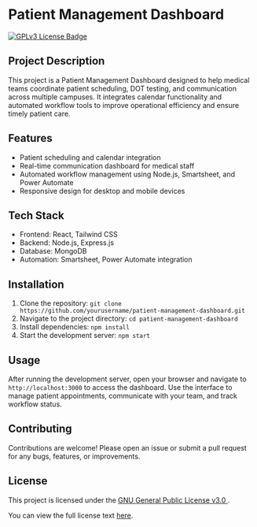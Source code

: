  <h1>Patient Management Dashboard</h1>
  
  <p>
    <a href="https://www.gnu.org/licenses/gpl-3.0.en.html" target="_blank" rel="noopener noreferrer">
      <img src="https://img.shields.io/badge/License-GPLv3-blue.svg" alt="GPLv3 License Badge" />
    </a>
  </p>

  <h2>Project Description</h2>
  <p>
    This project is a Patient Management Dashboard designed to help medical teams coordinate patient scheduling, DOT testing, and communication across multiple campuses. It integrates calendar functionality and automated workflow tools to improve operational efficiency and ensure timely patient care.
  </p>

  <h2>Features</h2>
  <ul>
    <li>Patient scheduling and calendar integration</li>
    <li>Real-time communication dashboard for medical staff</li>
    <li>Automated workflow management using Node.js, Smartsheet, and Power Automate</li>
    <li>Responsive design for desktop and mobile devices</li>
  </ul>

  <h2>Tech Stack</h2>
  <ul>
    <li>Frontend: React, Tailwind CSS</li>
    <li>Backend: Node.js, Express.js</li>
    <li>Database: MongoDB</li>
    <li>Automation: Smartsheet, Power Automate integration</li>
  </ul>

  <h2>Installation</h2>
  <ol>
    <li>Clone the repository: <code>git clone https://github.com/yourusername/patient-management-dashboard.git</code></li>
    <li>Navigate to the project directory: <code>cd patient-management-dashboard</code></li>
    <li>Install dependencies: <code>npm install</code></li>
    <li>Start the development server: <code>npm start</code></li>
  </ol>

  <h2>Usage</h2>
  <p>
    After running the development server, open your browser and navigate to <code>http://localhost:3000</code> to access the dashboard. Use the interface to manage patient appointments, communicate with your team, and track workflow status.
  </p>

  <h2>Contributing</h2>
  <p>
    Contributions are welcome! Please open an issue or submit a pull request for any bugs, features, or improvements.
  </p>

  <h2>License</h2>
  <p>
    This project is licensed under the 
    <a href="https://www.gnu.org/licenses/gpl-3.0.en.html" target="_blank" rel="noopener noreferrer">
      GNU General Public License v3.0
    </a>.
  </p>
  <p>
    You can view the full license text 
    <a href="https://www.gnu.org/licenses/gpl-3.0.txt" target="_blank" rel="noopener noreferrer">here</a>.
  </p>
